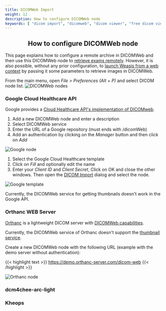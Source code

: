 ```yaml
---
title: DICOMWeb Import
weight: 12
description: How to configure DICOMWeb node
keywords: [ "dicom import", "dicomweb", "dicom viewer", "free dicom viewer", "open source dicom viewer", "weasis dicom viewer", "pacs viewer" ]
---
```


## <center>How to configure DICOMWeb node</center>

This page explains how to configure a remote archive in DICOMWeb and then use this DICOMWeb node to [retrieve exams remotely](../dicom-import/#dicom-queryretrieve). However, it is also possible, without any prior configuration, to [launch Weasis from a web context](../../basics/customize/integration/#download-directly-with-dicomweb-restful-services) by passing it some parameters to retrieve images in DICOMWeb.

From the main menu, open _File > Preferences (Alt + P)_ and select DICOM node list.
![DICOMWeb nodes](/tuto/dicomweb-nodes.png?classes=shadow&width=750)
<br>
### Google Cloud Healthcare API

Google provides a [Cloud Healthcare API's implementation of DICOMweb](https://cloud.google.com/healthcare/docs/how-tos/dicomweb).

1. Add a new DICOMWeb node and enter a description
2. Select DICOMWeb service
3. Enter the URL of a Google repository (must ends with /dicomWeb)
4. Add an authentication by clicking on the *Manager* button and then click on *Add*

![Google node](/tuto/dicomweb-google-node.png?classes=shadow&width=750)
<br>
1. Select the Google Cloud Healthcare template
2. Click on *Fill* and optionally edit the name
3. Enter your *Client ID* and *Client Secret*, Click on OK and close the other windows. Then open the [DICOM Import](../dicom-import/#from-weasis-menu-or-toolbar) dialog and select the node.

![Google template](/tuto/dicomweb-google-auth.png?classes=shadow&width=750)

Currently, the DICOMWeb service for getting thumbnails doesn't work in the Google API.

### Orthanc WEB Server

[Orthanc](https://www.orthanc-server.com/) is a lightweight DICOM server with [DICOMWeb capabilities](https://www.orthanc-server.com/static.php?page=dicomweb).

Currently, the DICOMWeb service of Orthanc doesn't support the [thumbnail service](https://www.dicomstandard.org/news/supplements/view/thumbnail-service-over-dicomweb).

Create a new DICOMWeb node with the following URL (example with the demo server without authentication):

{{< highlight text >}}
https://demo.orthanc-server.com/dicom-web
{{< /highlight >}}

![Orthanc node](/tuto/dicomweb-orthanc.png?classes=shadow&width=750)
<br>
### dcm4chee-arc-light

### Kheops

